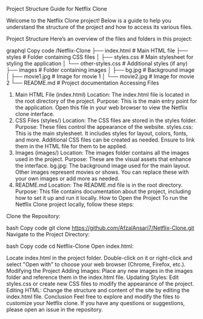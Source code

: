 Project Structure Guide for Netflix Clone

Welcome to the Netflix Clone project! Below is a guide to help you understand the structure of the project and how to access its various files.

Project Structure
Here’s an overview of the files and folders in this project:

graphql
Copy code
/Netflix-Clone
├── index.html          # Main HTML file
├── styles              # Folder containing CSS files
│   ├── styles.css      # Main stylesheet for styling the application
│   └── other-styles.css # Additional styles (if any)
├── images              # Folder containing images
│   ├── bg.jpg          # Background image
│   ├── movie1.jpg      # Image for movie 1
│   └── movie2.jpg      # Image for movie 2
└── README.md           # Project documentation
Accessing Files
1. Main HTML File (index.html)
Location: The index.html file is located in the root directory of the project.
Purpose: This is the main entry point for the application. Open this file in your web browser to view the Netflix clone interface.
2. CSS Files (styles/)
Location: The CSS files are stored in the styles folder.
Purpose: These files control the appearance of the website.
styles.css: This is the main stylesheet. It includes styles for layout, colors, fonts, and more.
Additional CSS files can be created as needed. Ensure to link them in the HTML file for them to be applied.
3. Images (images/)
Location: The images folder contains all the images used in the project.
Purpose: These are the visual assets that enhance the interface.
bg.jpg: The background image used for the main layout.
Other images represent movies or shows. You can replace these with your own images or add more as needed.
4. README.md
Location: The README.md file is in the root directory.
Purpose: This file contains documentation about the project, including how to set it up and run it locally.
How to Open the Project
To run the Netflix Clone project locally, follow these steps:

Clone the Repository:

bash
Copy code
git clone https://github.com/AfzalAnsari7/Netflix-Clone.git
Navigate to the Project Directory:

bash
Copy code
cd Netflix-Clone
Open index.html:

Locate index.html in the project folder.
Double-click on it or right-click and select "Open with" to choose your web browser (Chrome, Firefox, etc.).
Modifying the Project
Adding Images: Place any new images in the images folder and reference them in the index.html file.
Updating Styles: Edit styles.css or create new CSS files to modify the appearance of the project.
Editing HTML: Change the structure and content of the site by editing the index.html file.
Conclusion
Feel free to explore and modify the files to customize your Netflix clone. If you have any questions or suggestions, please open an issue in the repository.
